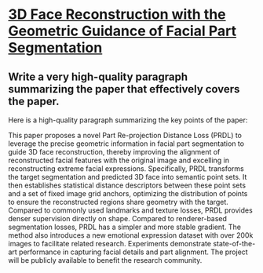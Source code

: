 # [3D Face Reconstruction with the Geometric Guidance of Facial Part   Segmentation](https://arxiv.org/abs/2312.00311)

## Write a very high-quality paragraph summarizing the paper that effectively covers the paper.

 Here is a high-quality paragraph summarizing the key points of the paper:

This paper proposes a novel Part Re-projection Distance Loss (PRDL) to leverage the precise geometric information in facial part segmentation to guide 3D face reconstruction, thereby improving the alignment of reconstructed facial features with the original image and excelling in reconstructing extreme facial expressions. Specifically, PRDL transforms the target segmentation and predicted 3D face into semantic point sets. It then establishes statistical distance descriptors between these point sets and a set of fixed image grid anchors, optimizing the distribution of points to ensure the reconstructed regions share geometry with the target. Compared to commonly used landmarks and texture losses, PRDL provides denser supervision directly on shape. Compared to renderer-based segmentation losses, PRDL has a simpler and more stable gradient. The method also introduces a new emotional expression dataset with over 200k images to facilitate related research. Experiments demonstrate state-of-the-art performance in capturing facial details and part alignment. The project will be publicly available to benefit the research community.
